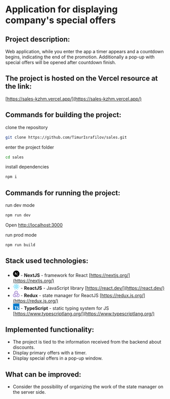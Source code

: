 # Application for displaying company's special offers

## Project description:

Web application, while you enter the app a timer appears and a countdown begins, indicating the end of the promotion. Additionally a pop-up with special offers will be opened after countdown finish.

## The project is hosted on the Vercel resource at the link:

[https://sales-kzhm.vercel.app/](https://sales-kzhm.vercel.app/)

## Commands for building the project:

clone the repository

```bash
git clone https://github.com/TimurIsrafilov/sales.git
```

enter the project folder

```bash
cd sales
```

install dependencies

```bash
npm i
```

## Commands for running the project:

run dev mode

```bash
npm run dev
```

Open [http://localhost:3000](http://localhost:3000)

run prod mode

```bash
npm run build
```

## Stack used technologies:

- <img src="https://github.com/devicons/devicon/blob/master/icons/nextjs/nextjs-original.svg" title="nextjs" alt="nextjs" width="20" height="20"/> - **NextJS** - framework for React [https://nextjs.org/](https://nextjs.org/)
- <img src="https://github.com/devicons/devicon/blob/master/icons/react/react-original.svg" title="reactjs" alt="reactjs" width="20" height="20"/> - **ReactJS** - JavaScript library [https://react.dev/](https://react.dev/)
- <img src="https://github.com/devicons/devicon/blob/master/icons/redux/redux-original.svg" title="redux" alt="redux" width="20" height="20"/> - **Redux** - state manager for ReactJS [https://redux.js.org/](https://redux.js.org/)
- <img src="https://github.com/devicons/devicon/blob/master/icons/typescript/typescript-original.svg" title="typescript" alt="typescript" width="20" height="20"/> - **TypeScript** - static typing system for JS [https://www.typescriptlang.org/](https://www.typescriptlang.org/)

## Implemented functionality:

- The project is tied to the information received from the backend about discounts.
- Display primary offers with a timer.
- Display special offers in a pop-up window.

## What can be improved:

- Consider the possibility of organizing the work of the state manager on the server side.
